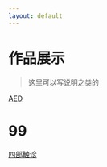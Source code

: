 ```yaml
---
layout: default
---
```


# 作品展示

> 这里可以写说明之类的

[AED](./docs/aed_page.md)



# 99

[四部触诊](./docs/touch_page.md)